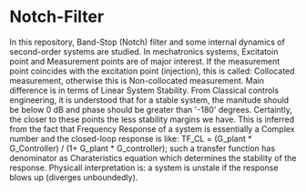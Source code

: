 # Notch-Filter
In this repository, Band-Stop (Notch) filter and some internal dynamics of second-order systems are studied. 
In mechatronics systems, Excitatoin point and Measurement points are of major interest. If the measurement point coincides with the excitation point (injection), this is called: Collocated measurement, otherwise this is Non-collocated measurement. Main difference is in terms of Linear System Stability. From Classical controls engineering, it is understood that for a stable system, the manitude should be below 0 dB and phase should be greater than '-180' degrees. Certaintly, the closer to these points the less stability margins we have. 
This is inferred from the fact that Frequency Response of a system is essentially a Complex number and the closed-loop response is like: TF_CL = (G_plant * G_Controller) / (1+ G_plant * G_controller); such a transfer function has denominator as Charateristics equation which determines the stability of the response. Physicall interpretation is: a system is unstale if the response blows up (diverges unboundedly). 
